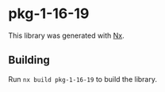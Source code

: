 # pkg-1-16-19

This library was generated with [Nx](https://nx.dev).

## Building

Run `nx build pkg-1-16-19` to build the library.
